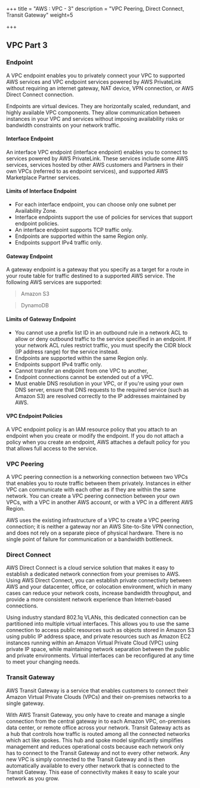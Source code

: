 +++
title = "AWS : VPC - 3"
description = "VPC Peering, Direct Connect, Transit Gateway"
weight=5

+++


## VPC Part 3


### Endpoint

A VPC endpoint enables you to privately connect your VPC to supported AWS services and VPC endpoint services powered by AWS PrivateLink without requiring an internet gateway, NAT device, VPN connection, or AWS Direct Connect connection.

Endpoints are virtual devices. They are horizontally scaled, redundant, and highly available VPC components. They allow communication between instances in your VPC and services without imposing availability risks or bandwidth constraints on your network traffic.

#### Interface Endpoint

An interface VPC endpoint (interface endpoint) enables you to connect to services powered by AWS PrivateLink. These services include some AWS services, services hosted by other AWS customers and Partners in their own VPCs (referred to as endpoint services), and supported AWS Marketplace Partner services.

#### Limits of Interface Endpoint

* For each interface endpoint, you can choose only one subnet per Availability Zone.
* Interface endpoints support the use of policies for services that support endpoint policies.
* An interface endpoint supports TCP traffic only.
* Endpoints are supported within the same Region only. 
* Endpoints support IPv4 traffic only.


#### Gateway Endpoint

A gateway endpoint is a gateway that you specify as a target for a route in your route table for traffic destined to a supported AWS service. The following AWS services are supported:

> Amazon S3

> DynamoDB

#### Limits of Gateway Endpoint

* You cannot use a prefix list ID in an outbound rule in a network ACL to allow or deny outbound traffic to the service specified in an endpoint. If your network ACL rules restrict traffic, you must specify the CIDR block (IP address range) for the service instead. 
* Endpoints are supported within the same Region only. 
* Endpoints support IPv4 traffic only.
* Cannot transfer an endpoint from one VPC to another,
* Endpoint connections cannot be extended out of a VPC. 
* Must enable DNS resolution in your VPC, or if you're using your own DNS server, ensure that DNS requests to the required service (such as Amazon S3) are resolved correctly to the IP addresses maintained by AWS. 


#### VPC Endpoint Policies

A VPC endpoint policy is an IAM resource policy that you attach to an endpoint when you create or modify the endpoint. If you do not attach a policy when you create an endpoint, AWS attaches a default policy for you that allows full access to the service. 


### VPC Peering

A VPC peering connection is a networking connection between two VPCs that enables you to route traffic between them privately. Instances in either VPC can communicate with each other as if they are within the same network. You can create a VPC peering connection between your own VPCs, with a VPC in another AWS account, or with a VPC in a different AWS Region.

AWS uses the existing infrastructure of a VPC to create a VPC peering connection; it is neither a gateway nor an AWS Site-to-Site VPN connection, and does not rely on a separate piece of physical hardware. There is no single point of failure for communication or a bandwidth bottleneck.


### Direct Connect

AWS Direct Connect is a cloud service solution that makes it easy to establish a dedicated network connection from your premises to AWS. Using AWS Direct Connect, you can establish private connectivity between AWS and your datacenter, office, or colocation environment, which in many cases can reduce your network costs, increase bandwidth throughput, and provide a more consistent network experience than Internet-based connections.

Using industry standard 802.1q VLANs, this dedicated connection can be partitioned into multiple virtual interfaces. This allows you to use the same connection to access public resources such as objects stored in Amazon S3 using public IP address space, and private resources such as Amazon EC2 instances running within an Amazon Virtual Private Cloud (VPC) using private IP space, while maintaining network separation between the public and private environments. Virtual interfaces can be reconfigured at any time to meet your changing needs.


### Transit Gateway

AWS Transit Gateway is a service that enables customers to connect their Amazon Virtual Private Clouds (VPCs) and their on-premises networks to a single gateway.

With AWS Transit Gateway, you only have to create and manage a single connection from the central gateway in to each Amazon VPC, on-premises data center, or remote office across your network. Transit Gateway acts as a hub that controls how traffic is routed among all the connected networks which act like spokes. This hub and spoke model significantly simplifies management and reduces operational costs because each network only has to connect to the Transit Gateway and not to every other network. Any new VPC is simply connected to the Transit Gateway and is then automatically available to every other network that is connected to the Transit Gateway. This ease of connectivity makes it easy to scale your network as you grow.
